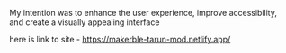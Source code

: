 My intention was to enhance the user experience, improve accessibility, and create a visually appealing interface

here is link to site - https://makerble-tarun-mod.netlify.app/
